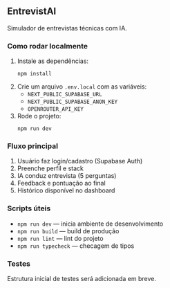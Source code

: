 ## EntrevistAI

Simulador de entrevistas técnicas com IA.

### Como rodar localmente

1. Instale as dependências:
   ```
   npm install
   ```
2. Crie um arquivo `.env.local` com as variáveis:
   - `NEXT_PUBLIC_SUPABASE_URL`
   - `NEXT_PUBLIC_SUPABASE_ANON_KEY`
   - `OPENROUTER_API_KEY`
3. Rode o projeto:
   ```
   npm run dev
   ```

### Fluxo principal

1. Usuário faz login/cadastro (Supabase Auth)
2. Preenche perfil e stack
3. IA conduz entrevista (5 perguntas)
4. Feedback e pontuação ao final
5. Histórico disponível no dashboard

### Scripts úteis

- `npm run dev` — inicia ambiente de desenvolvimento
- `npm run build` — build de produção
- `npm run lint` — lint do projeto
- `npm run typecheck` — checagem de tipos

### Testes

Estrutura inicial de testes será adicionada em breve.
